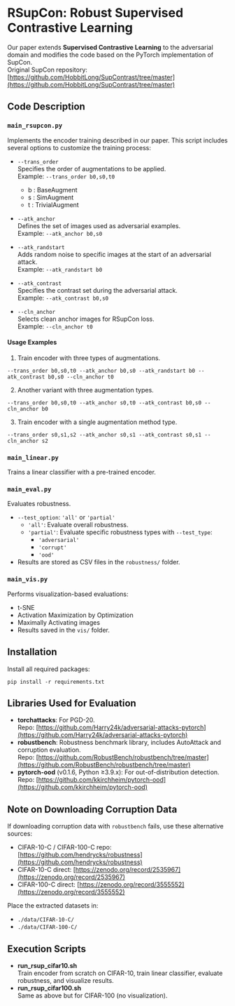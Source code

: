 # RSupCon: Robust Supervised Contrastive Learning

Our paper extends **Supervised Contrastive Learning** to the adversarial domain and modifies the code based on the PyTorch implementation of SupCon.  
Original SupCon repository: [https://github.com/HobbitLong/SupContrast/tree/master](https://github.com/HobbitLong/SupContrast/tree/master)

## Code Description

### `main_rsupcon.py`
Implements the encoder training described in our paper. This script includes several options to customize the training process:

- `--trans_order`  
  Specifies the order of augmentations to be applied.  
  Example: `--trans_order b0,s0,t0`  
  - b : BaseAugment
  - s : SimAugment
  - t : TrivialAugment

- `--atk_anchor`  
  Defines the set of images used as adversarial examples.  
  Example: `--atk_anchor b0,s0`

- `--atk_randstart`  
  Adds random noise to specific images at the start of an adversarial attack.  
  Example: `--atk_randstart b0`

- `--atk_contrast`  
  Specifies the contrast set during the adversarial attack.  
  Example: `--atk_contrast b0,s0`

- `--cln_anchor`  
  Selects clean anchor images for RSupCon loss.  
  Example: `--cln_anchor t0`

#### Usage Examples
1. Train encoder with three types of augmentations.
```
--trans_order b0,s0,t0 --atk_anchor b0,s0 --atk_randstart b0 --atk_contrast b0,s0 --cln_anchor t0
```

2. Another variant with three augmentation types.
```
--trans_order b0,s0,t0 --atk_anchor s0,t0 --atk_contrast b0,s0 --cln_anchor b0
```

3. Train encoder with a single augmentation method type.
```
--trans_order s0,s1,s2 --atk_anchor s0,s1 --atk_contrast s0,s1 --cln_anchor s2
```

### `main_linear.py`
Trains a linear classifier with a pre-trained encoder.

### `main_eval.py`
Evaluates robustness.  
- `--test_option`: `'all'` or `'partial'`
  - `'all'`: Evaluate overall robustness.
  - `'partial'`: Evaluate specific robustness types with `--test_type`:
    - `'adversarial'`
    - `'corrupt'`
    - `'ood'`  
- Results are stored as CSV files in the `robustness/` folder.

### `main_vis.py`
Performs visualization-based evaluations:  
- t-SNE  
- Activation Maximization by Optimization  
- Maximally Activating images  
- Results saved in the `vis/` folder.

## Installation
Install all required packages:
```
pip install -r requirements.txt
```

## Libraries Used for Evaluation
- **torchattacks**: For PGD-20.  
  Repo: [https://github.com/Harry24k/adversarial-attacks-pytorch](https://github.com/Harry24k/adversarial-attacks-pytorch)
- **robustbench**: Robustness benchmark library, includes AutoAttack and corruption evaluation.  
  Repo: [https://github.com/RobustBench/robustbench/tree/master](https://github.com/RobustBench/robustbench/tree/master)
- **pytorch-ood** (v0.1.6, Python ≥3.9.x): For out-of-distribution detection.  
  Repo: [https://github.com/kkirchheim/pytorch-ood](https://github.com/kkirchheim/pytorch-ood)

## Note on Downloading Corruption Data
If downloading corruption data with `robustbench` fails, use these alternative sources:
- CIFAR-10-C / CIFAR-100-C repo: [https://github.com/hendrycks/robustness](https://github.com/hendrycks/robustness)  
- CIFAR-10-C direct: [https://zenodo.org/record/2535967](https://zenodo.org/record/2535967)  
- CIFAR-100-C direct: [https://zenodo.org/record/3555552](https://zenodo.org/record/3555552)

Place the extracted datasets in:
- `./data/CIFAR-10-C/`
- `./data/CIFAR-100-C/`

## Execution Scripts
- **run_rsup_cifar10.sh**  
  Train encoder from scratch on CIFAR-10, train linear classifier, evaluate robustness, and visualize results.
- **run_rsup_cifar100.sh**  
  Same as above but for CIFAR-100 (no visualization).

